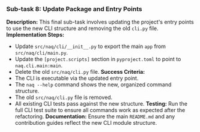### Sub-task 8: Update Package and Entry Points
**Description:** This final sub-task involves updating the project's entry points to use the new CLI structure and removing the old `cli.py` file.
**Implementation Steps:**
- Update `src/naq/cli/__init__.py` to export the main `app` from `src/naq/cli/main.py`.
- Update the `[project.scripts]` section in `pyproject.toml` to point to `naq.cli.main:main`.
- Delete the old `src/naq/cli.py` file.
**Success Criteria:**
- The CLI is executable via the updated entry point.
- The `naq --help` command shows the new, organized command structure.
- The old `src/naq/cli.py` file is removed.
- All existing CLI tests pass against the new structure.
**Testing:** Run the full CLI test suite to ensure all commands work as expected after the refactoring.
**Documentation:** Ensure the main `README.md` and any contribution guides reflect the new CLI module structure.